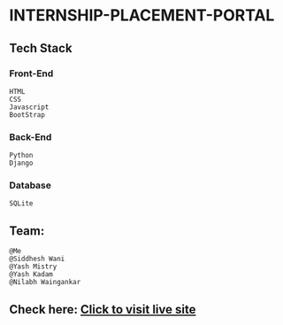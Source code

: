 # INTERNSHIP-PLACEMENT-PORTAL

## Tech Stack

### Front-End

    HTML
    CSS
    Javascript
    BootStrap

### Back-End

    Python
    Django

### Database

    SQLite

## Team:<br>

    @Me
    @Siddhesh Wani
    @Yash Mistry
    @Yash Kadam
    @Nilabh Waingankar
    

## Check here: [Click to visit live site](https://yashms25.pythonanywhere.com)
